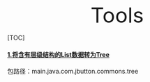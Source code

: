 <div align="center"><font size=8>Tools</font></div>

[TOC]

#### <u>1.将含有层级结构的List数据转为Tree</u>

包路径：main.java.com.jbutton.commons.tree




